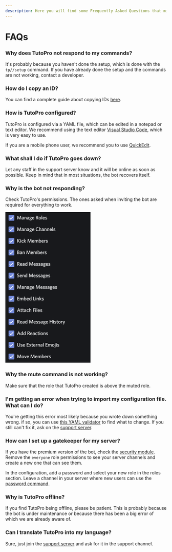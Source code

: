 ```yaml
---
description: Here you will find some Frequently Asked Questions that might help you.
---
```


# FAQs

### Why does TutoPro not respond to my commands?

It's probably because you haven't done the setup, which is done with the `tp//setup` command. If you have already done the setup and the commands are not working, contact a developer.

### How do I copy an ID?

You can find a complete guide about copying IDs [here](https://support.discordapp.com/hc/en-us/articles/206346498-Where-can-I-find-my-User-Server-Message-ID-).

### How is TutoPro configured?

TutoPro is configured via a YAML file, which can be edited in a notepad or text editor. We recommend using the text editor [Visual Studio Code](https://code.visualstudio.com/Download), which is very easy to use.

If you are a mobile phone user, we recommend you to use [QuickEdit](https://play.google.com/store/apps/details?id=com.rhmsoft.edit).

### What shall I do if TutoPro goes down?

Let any staff in the support server know and it will be online as soon as possible. Keep in mind that in most situations, the bot recovers itself.

### Why is the bot not responding?

Check TutoPro's permissions. The ones asked when inviting the bot are required for everything to work.

![Recommeded Permissions](.gitbook/assets/image%20%289%29.png)

### Why the mute command is not working?

Make sure that the role that TutoPro created is above the muted role.

### I'm getting an error when trying to import my configuration file. What can I do?

You're getting this error most likely because you wrote down something wrong. if so, you can use [this YAML validator](https://yamlvalidator.com/) to find what to change. If you still can't fix it, ask on the [support server](https://discord.gg/aUNhdFD).

### How can I set up a gatekeeper for my server?

If you have the premium version of the bot, check the [security module](configuration/modules/security.md). Remove the `everyone` role permissions to see your server channels and create a new one that can see them.

In the configuration, add a password and select your new role in the roles section. Leave a channel in your server where new users can use the [password command](commands/miscellaneous.md#access-secured-server-roles).

### Why is TutoPro offline?

If you find TutoPro being offline, please be patient. This is probably because the bot is under maintenance or because there has been a big error of which we are already aware of.

### Can I translate TutoPro into my language?

Sure, just join the [support server](https://support.phodit.xyz) and ask for it in the support channel.

